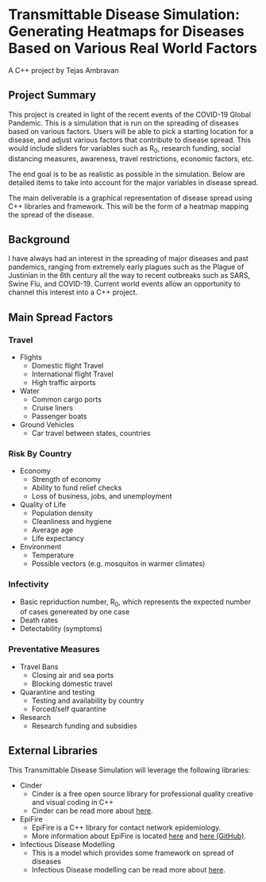 # Transmittable Disease Simulation: Generating Heatmaps for Diseases Based on Various Real World Factors
A C++ project by Tejas Ambravan

## Project Summary
  This project is created in light of the recent events of the COVID-19 Global Pandemic. This is a simulation that is run on the spreading of diseases based on various factors. Users will be able to pick a starting location for a disease, and adjust various factors that contribute to disease spread. This would include sliders for variables such as R<sub>0</sub>, research funding, social distancing measures, awareness, travel restrictions, economic factors, etc.
  
  The end goal is to be as realistic as possible in the simulation. Below are detailed items to take into account for the major variables in disease spread.
  
  The main deliverable is a graphical representation of disease spread using C++ libraries and framework. This will be the form of a heatmap mapping the spread of the disease.
  
## Background
  I have always had an interest in the spreading of major diseases and past pandemics, ranging from extremely early plagues such as the Plague of Justinian in the 6th century all the way to recent outbreaks such as SARS, Swine Flu, and COVID-19. Current world events allow an opportunity to channel this interest into a C++ project.
  
## Main Spread Factors 
### Travel
  
  * Flights
    * Domestic flight Travel
    * International flight Travel
    * High traffic airports
  * Water
    * Common cargo ports
    * Cruise liners
    * Passenger boats
  * Ground Vehicles
    * Car travel between states, countries

### Risk By Country
  * Economy
    * Strength of economy
    * Ability to fund relief checks
    * Loss of business, jobs, and unemployment
  * Quality of Life
    * Population density
    * Cleanliness and hygiene
    * Average age
    * Life expectancy
  * Environment
    * Temperature
    * Possible vectors (e.g. mosquitos in warmer climates)
    
### Infectivity
  * Basic repriduction number, R<sub>0</sub>, which represents the expected number of cases genereated by one case
  * Death rates
  * Detectability (symptoms)

### Preventative Measures
  * Travel Bans
    * Closing air and sea ports
    * Blocking domestic travel
  * Quarantine and testing
    * Testing and availability by country
    * Forced/self quarantine
  * Research
    * Research funding and subsidies
    
## External Libraries
This Transmittable Disease Simulation will leverage the following libraries:
  * Cinder
    * Cinder is a free open source library for professional quality creative and visual coding in C++
    * Cinder can be read more about [here](https://libcinder.org/).
  * EpiFire
    * EpiFire is a C++ library for contact network epidemiology.
    * More information about EpiFire is located [here](https://bmcbioinformatics.biomedcentral.com/articles/10.1186/1471-2105-13-76) and [here (GitHub)](https://github.com/tjhladish/EpiFire).
  * Infectious Disease Modelling
    * This is a model which provides some framework on spread of diseases
    * Infectious Disease modelling can be read more about [here](https://github.com/temp3rr0r/InfectiousDiseaseModelling).
